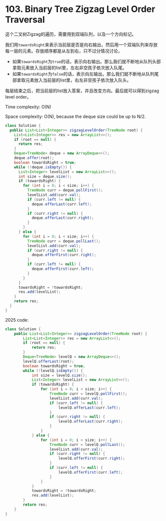 # 103. Binary Tree Zigzag Level Order Traversal

这个二叉树Zigzag的遍历，需要用到双端队列，以及一个方向标记。

我们用`towardsRight`来表示当前层是否是向右输出，然后用一个双端队列来存放每一层的元素。存放顺序都是从左到右，只不过分情况讨论，
+ 如果`towardsRight`为`true`的话，表示向右输出。那么我们就不断地从队列头部拿取元素放入当前层的list里，左右非空孩子依次放入队尾。
+ 如果`towardsRight`为`false`的话，表示向左输出。那么我们就不断地从队列尾部拿取元素放入当前层的list里，右左非空孩子依次放入队头。

每层结束之后，把当前层的list放入答案，并且改变方向。最后就可以得到zigzag level order。

Time complexity: O(N)

Space complexity: O(N), because the deque size could be up to N/2.

```java
class Solution {
  public List<List<Integer>> zigzagLevelOrder(TreeNode root) {
    List<List<Integer>> res = new ArrayList<>();
    if (root == null) {
      return res;
    }
    Deque<TreeNode> deque = new ArrayDeque<>();
    deque.offer(root);
    boolean towardsRight = true;
    while (!deque.isEmpty()) {
      List<Integer> levelList = new ArrayList<>();
      int size = deque.size();
      if (towardsRight) {
        for (int i = 0; i < size; i++) {
          TreeNode curr = deque.pollFirst();
          levelList.add(curr.val);
          if (curr.left != null) {
            deque.offerLast(curr.left);
          }
          if (curr.right != null) {
            deque.offerLast(curr.right);
          }
        }
      } else {
        for (int i = 0; i < size; i++) {
          TreeNode curr = deque.pollLast();
          levelList.add(curr.val);
          if (curr.right != null) {
            deque.offerFirst(curr.right);
          }
          if (curr.left != null) {
            deque.offerFirst(curr.left);
          }
        }
      }
      towardsRight = !towardsRight;
      res.add(levelList);
    }
    return res;
  }
}
```

2025 code:

```java
class Solution {
    public List<List<Integer>> zigzagLevelOrder(TreeNode root) {
        List<List<Integer>> res = new ArrayList<>();
        if (root == null) {
            return res;
        }
        Deque<TreeNode> levelQ = new ArrayDeque<>();
        levelQ.offerLast(root);
        boolean towardsRight = true;
        while (!levelQ.isEmpty()) {
            int size = levelQ.size();
            List<Integer> levelList = new ArrayList<>();
            if (towardsRight) {
                for (int i = 0; i < size; i++) {
                    TreeNode curr = levelQ.pollFirst();
                    levelList.add(curr.val);
                    if (curr.left != null) {
                        levelQ.offerLast(curr.left);
                    }
                    if (curr.right != null) {
                        levelQ.offerLast(curr.right);
                    }
                }
            } else {
                for (int i = 0; i < size; i++) {
                    TreeNode curr = levelQ.pollLast();
                    levelList.add(curr.val);
                    if (curr.right != null) {
                        levelQ.offerFirst(curr.right);
                    }
                    if (curr.left != null) {
                        levelQ.offerFirst(curr.left);
                    }
                }
            }
            towardsRight = !towardsRight;
            res.add(levelList);
        }
        return res;
    }
}
```
